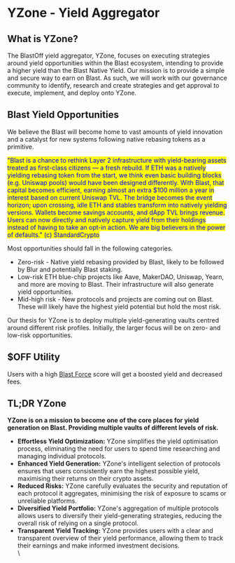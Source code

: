 # YZone - Yield Aggregator

## What is YZone?&#x20;

The BlastOff yield aggregator, YZone, focuses on executing strategies around yield opportunities within the Blast ecosystem, intending to provide a higher yield than the Blast Native Yield. Our mission is to provide a simple and secure way to earn on Blast. As such, we will work with our governance community to identify, research and create strategies and get approval to execute, implement, and deploy onto YZone.

## Blast Yield Opportunities&#x20;

We believe the Blast will become home to vast amounts of yield innovation and a catalyst for new systems following native rebasing tokens as a primitive.&#x20;

<mark style="color:blue;">"Blast is a chance to rethink Layer 2 infrastructure with yield-bearing assets treated as first-class citizens — a fresh rebuild. If ETH was a natively yielding rebasing token from the start, we think even basic building blocks (e.g. Uniswap pools) would have been designed differently. With Blast, that capital becomes efficient, earning almost an extra $100 million a year in interest based on current Uniswap TVL. The bridge becomes the event horizon; upon crossing, idle ETH and stables transform into natively yielding versions. Wallets become savings accounts, and dApp TVL brings revenue. Users can now directly and natively capture yield from their holdings instead of having to take an opt-in action. We are big believers in the power of defaults." (c) StandardCrypto</mark>

Most opportunities should fall in the following categories.&#x20;

* Zero-risk - Native yield rebasing provided by Blast, likely to be followed by Blur and potentially Blast staking.&#x20;
* Low-risk ETH blue-chip projects like Aave, MakerDAO, Uniswap, Yearn, and more are moving to Blast. Their infrastructure will also generate yield opportunities.&#x20;
* Mid-high risk - New protocols and projects are coming out on Blast. These will likely have the highest yield potential but hold the most risk.&#x20;

Our thesis for YZone is to deploy multiple yield-generating vaults centred around different risk profiles. Initially, the larger focus will be on zero- and low-risk opportunities.&#x20;

## $OFF **Utility**

Users with a high [Blast Force](yido-native-yield-ido/blast-force.md) score will get a boosted yield and decreased fees.&#x20;

## **TL**;**DR YZone**

**YZone is on a mission to become one of the core places for yield generation on Blast. Providing multiple vaults of different levels of risk.**&#x20;

* **Effortless Yield Optimization:** YZone simplifies the yield optimisation process, eliminating the need for users to spend time researching and managing individual protocols.
* **Enhanced Yield Generation:** YZone's intelligent selection of protocols ensures that users consistently earn the highest possible yield, maximising their returns on their crypto assets.
* **Reduced Risks:** YZone carefully evaluates the security and reputation of each protocol it aggregates, minimising the risk of exposure to scams or unreliable platforms.
* **Diversified Yield Portfolio:** YZone's aggregation of multiple protocols allows users to diversify their yield-generating strategies, reducing the overall risk of relying on a single protocol.
* **Transparent Yield Tracking:** YZone provides users with a clear and transparent overview of their yield performance, allowing them to track their earnings and make informed investment decisions.\
  \
